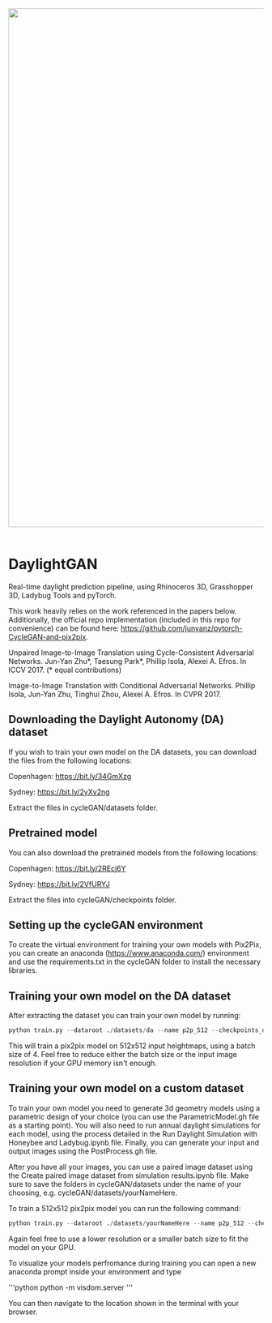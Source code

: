 <img src='imgs/daylightGAN_v1.gif' align="left" width=1024>
&nbsp;


# DaylightGAN
Real-time daylight prediction pipeline, using Rhinoceros 3D, Grasshopper 3D, Ladybug Tools and pyTorch.

This work heavily relies on the work referenced in the papers below. Additionally, the official repo implementation (included in this repo for convenience) can be found here: https://github.com/junyanz/pytorch-CycleGAN-and-pix2pix.

Unpaired Image-to-Image Translation using Cycle-Consistent Adversarial Networks.
Jun-Yan Zhu*, Taesung Park*, Phillip Isola, Alexei A. Efros. In ICCV 2017. (* equal contributions)

Image-to-Image Translation with Conditional Adversarial Networks.
Phillip Isola, Jun-Yan Zhu, Tinghui Zhou, Alexei A. Efros. In CVPR 2017.

## Downloading the Daylight Autonomy (DA) dataset

If you wish to train your own model on the DA datasets, you can download the files from the following locations:

Copenhagen: https://bit.ly/34GmXzg

Sydney: https://bit.ly/2yXv2ng

Extract the files in cycleGAN/datasets folder.

## Pretrained model

You can also download the pretrained models from the following locations: 

Copenhagen: https://bit.ly/2REcj6Y

Sydney: https://bit.ly/2VfURYJ

Extract the files into cycleGAN/checkpoints folder.

## Setting up the cycleGAN environment

To create the virtual environment for training your own models with Pix2Pix, you can create an anaconda (https://www.anaconda.com/) environment and use the requirements.txt in the cycleGAN folder to install the necessary libraries.

## Training your own model on the DA dataset

After extracting the dataset you can train your own model by running:

```python
python train.py --dataroot ./datasets/da --name p2p_512 --checkpoints_dir ./checkpoints/da --model pix2pix --batch_size 4 --norm instance --init_type kaiming --dataset aligned --direction AtoB --load_size 512 --crop_size 512 --no_flip --display_winsize 512 --gan_mode lsgan --lr_policy linear --netG unet_512 --netD n_layers --n_layers_D 4
```
This will train a pix2pix model on 512x512 input heightmaps, using a batch size of 4. Feel free to reduce either the batch size or the input image resolution if your GPU memory isn't enough.

## Training your own model on a custom dataset

To train your own model you need to generate 3d geometry models using a parametric design of your choice (you can use the ParametricModel.gh file as a starting point). You will also need to run annual daylight simulations for each model, using the process detailed in the Run Daylight Simulation with Honeybee and Ladybug.ipynb file. Finally, you can generate your input and output images using the PostProcess.gh file.

After you have all your images, you can use a paired image dataset using the Create paired image dataset from simulation results.ipynb file. Make sure to save the folders in cycleGAN/datasets under the name of your choosing, e.g. cycleGAN/datasets/yourNameHere.

To train a 512x512 pix2pix model you can run the following command:

```python
python train.py --dataroot ./datasets/yourNameHere --name p2p_512 --checkpoints_dir ./checkpoints/yourNameHere --model pix2pix --batch_size 4 --norm instance --init_type kaiming --dataset aligned --direction AtoB --load_size 512 --crop_size 512 --no_flip --display_winsize 512 --gan_mode lsgan --lr_policy linear --netG unet_512 --netD n_layers --n_layers_D 4
```

Again feel free to use a lower resolution or a smaller batch size to fit the model on your GPU.

To visualize your models perfromance during training you can open a new anaconda prompt inside your environment and type

'''python
python -m visdom.server
'''

You can then navigate to the location shown in the terminal with your browser.

